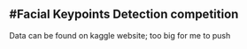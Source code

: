 #Facial Keypoints Detection competition
---
Data can be found on kaggle website; too big for me to push